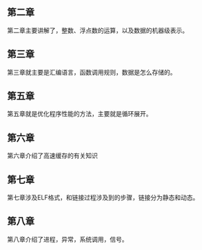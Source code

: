 ## 第二章

第二章主要讲解了，整数、浮点数的运算，以及数据的机器级表示。

## 第三章

第三章就主要是汇编语言，函数调用规则，数据是怎么存储的。

## 第五章

第五章就是优化程序性能的方法，主要就是循环展开。

## 第六章

第六章介绍了高速缓存的有关知识

## 第七章

第七章涉及ELF格式，和链接过程涉及到的步骤，链接分为静态和动态。

## 第八章

第八章介绍了进程，异常，系统调用，信号。